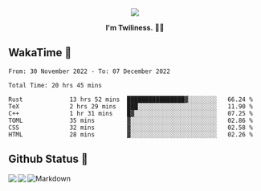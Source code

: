 <div align="center">
<img src="https://images.weserv.nl/?url=avatars.githubusercontent.com/u/10475770?v=4&h=360&w=360&fit=cover&mask=circle&maxage=7d"/>
</div>

<div align="center">

**I'm Twiliness.** 👋🏻

</div>

## WakaTime 🧐

<!--START_SECTION:waka-->

```text
From: 30 November 2022 - To: 07 December 2022

Total Time: 20 hrs 45 mins

Rust             13 hrs 52 mins  ████████████████▓░░░░░░░░   66.24 %
TeX              2 hrs 29 mins   ███░░░░░░░░░░░░░░░░░░░░░░   11.90 %
C++              1 hr 31 mins    █▓░░░░░░░░░░░░░░░░░░░░░░░   07.25 %
TOML             35 mins         ▓░░░░░░░░░░░░░░░░░░░░░░░░   02.86 %
CSS              32 mins         ▓░░░░░░░░░░░░░░░░░░░░░░░░   02.58 %
HTML             28 mins         ▓░░░░░░░░░░░░░░░░░░░░░░░░   02.26 %
```

<!--END_SECTION:waka-->

## Github Status 🥰

<div> 
	<a href="https://github.com/DarkHighness">
		<img align="left" src="https://github-readme-stats.vercel.app/api?username=DarkHighness&show_icons=true&icon_color=805AD5&text_color=718096&bg_color=ffffff&hide_border=true&count_private=true" />
	</a>
	<a href="https://github.com/DarkHighness">
		<img align="left" src="https://github-readme-stats.vercel.app/api/top-langs/?username=DarkHighness&show_icons=true&icon_color=805AD5&text_color=718096&bg_color=ffffff&hide_border=true&count_private=true">
	</a>
</div>



 ![Markdown](https://img.shields.io/badge/markdown%20💘-%23000000.svg?style=for-the-badge&logo=markdown&logoColor=white)
